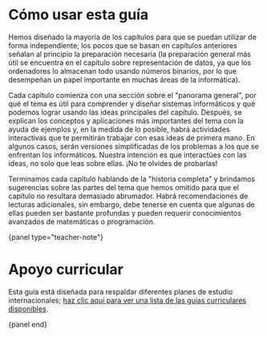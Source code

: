 # Cómo usar esta guía

Hemos diseñado la mayoría de los capítulos para que se puedan utilizar de forma independiente; los pocos que se basan en capítulos anteriores señalan al principio la preparación necesaria (la preparación general más útil se encuentra en el capítulo sobre representación de datos, ya que los ordenadores lo almacenan todo usando números binarios, por lo que desempeñan un papel importante en muchas áreas de la informática).

Cada capítulo comienza con una sección sobre el "panorama general", por qué el tema es útil para comprender y diseñar sistemas informáticos y qué podemos lograr usando las ideas principales del capítulo. Después, se explican los conceptos y aplicaciones más importantes del tema con la ayuda de ejemplos y, en la medida de lo posible, habrá actividades interactivas que te permitirán trabajar con esas ideas de primera mano. En algunos casos, serán versiones simplificadas de los problemas a los que se enfrentan los informáticos. Nuestra intención es que interactúes con las ideas, no solo que leas sobre ellas. ¡No te olvides de probarlas!

Terminamos cada capítulo hablando de la "historia completa" y brindamos sugerencias sobre las partes del tema que hemos omitido para que el capítulo no resultara demasiado abrumador. Habrá recomendaciones de lecturas adicionales, sin embargo, debe tenerse en cuenta que algunas de ellas pueden ser bastante profundas y pueden requerir conocimientos avanzados de matemáticas o programación.

{panel type="teacher-note"}

# Apoyo curricular

Esta guía está diseñada para respaldar diferentes planes de estudio internacionales; [haz clic aquí para ver una lista de las guías curriculares disponibles]('appendices:curriculum-guides').

{panel end}

